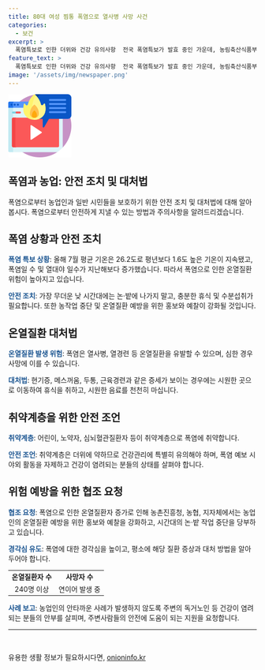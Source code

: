 ```yaml
---
title: 80대 여성 찜통 폭염으로 열사병 사망 사건
categories:
  - 보건
excerpt: >
  폭염특보로 인한 더위와 건강 유의사항  전국 폭염특보가 발효 중인 가운데, 농림축산식품부는 논·밭에 나가지 말라고 안내하고 있습니다. 올해 7월 평균 기온은 평년보다 1.6도 높고, 폭염일수도 많아지면서 온열질환자가 늘어나고 있습니다. 기상청은 폭염이 계속되면서 열사병, 열경련 등을 유발할 수 있으니 주의가 필요합니다. 특히 어린이, 노약자, 심뇌혈관질환자 등은 더위에 더욱 유의해야 합니다. 폭염시 야외 활동을 자제하고, 건강이 염려되는 이웃들의 안부를 살펴야 합니다.
feature_text: >
  폭염특보로 인한 더위와 건강 유의사항  전국 폭염특보가 발효 중인 가운데, 농림축산식품부는 논·밭에 나가지 말라고 안내하고 있습니다. 올해 7월 평균 기온은 평년보다 1.6도 높고, 폭염일수도 많아지면서 온열질환자가 늘어나고 있습니다. 기상청은 폭염이 계속되면서 열사병, 열경련 등을 유발할 수 있으니 주의가 필요합니다. 특히 어린이, 노약자, 심뇌혈관질환자 등은 더위에 더욱 유의해야 합니다. 폭염시 야외 활동을 자제하고, 건강이 염려되는 이웃들의 안부를 살펴야 합니다.
image: '/assets/img/newspaper.png'
---
```


<p><img src="/assets/img/news.png" alt="rentncar 속보" /></p>

<h2>폭염과 농업: 안전 조치 및 대처법</h2>

<p data-ke-size="size16">폭염으로부터 농업인과 일반 시민들을 보호하기 위한 안전 조치 및 대처법에 대해 알아봅시다. 폭염으로부터 안전하게 지낼 수 있는 방법과 주의사항을 알려드리겠습니다.</p>

<h2 data-ke-size="size26">폭염 상황과 안전 조치</h2>

<p><b><span style="color: #1a5490;">폭염 특보 상황</span></b>: 올해 7월 평균 기온은 26.2도로 평년보다 1.6도 높은 기온이 지속됐고, 폭염일 수 및 열대야 일수가 지난해보다 증가했습니다. 따라서 폭염으로 인한 온열질환 위험이 높아지고 있습니다.</p>

<p><b><span style="color: #1a5490;">안전 조치</span></b>: 가장 무더운 낮 시간대에는 논·밭에 나가지 말고, 충분한 휴식 및 수분섭취가 필요합니다. 또한 농작업 중단 및 온열질환 예방을 위한 홍보와 예찰이 강화될 것입니다.</p>

<h2 data-ke-size="size26">온열질환 대처법</h2>

<p><b><span style="color: #1a5490;">온열질환 발생 위험</span></b>: 폭염은 열사병, 열경련 등 온열질환을 유발할 수 있으며, 심한 경우 사망에 이를 수 있습니다.</p>

<p><b><span style="color: #1a5490;">대처법</span></b>: 현기증, 메스꺼움, 두통, 근육경련과 같은 증세가 보이는 경우에는 시원한 곳으로 이동하여 휴식을 취하고, 시원한 음료를 천천히 마십니다.</p>

<h2 data-ke-size="size26">취약계층을 위한 안전 조언</h2>

<p><b><span style="color: #1a5490;">취약계층</span></b>: 어린이, 노약자, 심뇌혈관질환자 등이 취약계층으로 폭염에 취약합니다.</p>

<p><b><span style="color: #1a5490;">안전 조언</span></b>: 취약계층은 더위에 약하므로 건강관리에 특별히 유의해야 하며, 폭염 예보 시 야외 활동을 자제하고 건강이 염려되는 분들의 상태를 살펴야 합니다.</p>

<h2 data-ke-size="size26">위험 예방을 위한 협조 요청</h2>

<p><b><span style="color: #1a5490;">협조 요청</span></b>: 폭염으로 인한 온열질환자 증가로 인해 농촌진흥청, 농협, 지자체에서는 농업인의 온열질환 예방을 위한 홍보와 예찰을 강화하고, 시간대의 논·밭 작업 중단을 당부하고 있습니다.</p>

<p><b><span style="color: #1a5490;">경각심 유도</span></b>: 폭염에 대한 경각심을 높이고, 평소에 해당 질환 증상과 대처 방법을 알아두어야 합니다.</p>

<table>
  <tr>
    <td style="text-align: center; height: 17px;"><b>온열질환자 수</b></td>
    <td style="text-align: center; height: 17px;"><b>사망자 수</b></td>
  </tr>
  <tr>
    <td style="text-align: center; height: 17px;">240명 이상</td>
    <td style="text-align: center; height: 17px;">연이어 발생 중</td>
  </tr>
</table>

<p><b><span style="color: #1a5490;">사례 보고</span></b>: 농업인의 안타까운 사례가 발생하지 않도록 주변의 독거노인 등 건강이 염려되는 분들의 안부를 살피며, 주변사람들의 안전에 도움이 되는 지원을 요청합니다.</p>

<hr>

<p data-ke-size="size16">&nbsp;</p>
유용한 생활 정보가 필요하시다면, <a href="https://onioninfo.kr" rel="dofollow">onioninfo.kr</a>


